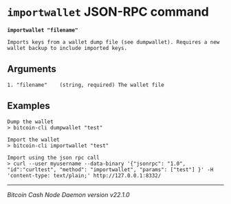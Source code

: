 `importwallet` JSON-RPC command
===============================

**`importwallet "filename"`**

```
Imports keys from a wallet dump file (see dumpwallet). Requires a new wallet backup to include imported keys.
```

Arguments
---------

```
1. "filename"    (string, required) The wallet file
```

Examples
--------

```
Dump the wallet
> bitcoin-cli dumpwallet "test"

Import the wallet
> bitcoin-cli importwallet "test"

Import using the json rpc call
> curl --user myusername --data-binary '{"jsonrpc": "1.0", "id":"curltest", "method": "importwallet", "params": ["test"] }' -H 'content-type: text/plain;' http://127.0.0.1:8332/
```

***

*Bitcoin Cash Node Daemon version v22.1.0*
